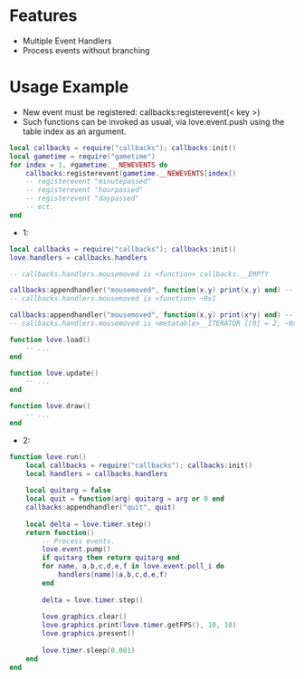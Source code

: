 # Features
* Multiple Event Handlers
* Process events without branching
# Usage Example
* New event must be registered: callbacks:registerevent(< key >)
* Such functions can be invoked as usual, via love.event.push using the table index as an argument.
``` lua
local callbacks = require("callbacks"); callbacks:init()
local gametime = require("gametime")
for index = 1, #gametime.__NEWEVENTS do
    callbacks:registerevent(gametime.__NEWEVENTS[index])
    -- registerevent "minutepassed"
    -- registerevent "hourpassed"
    -- registerevent "daypassed"
    -- ect.
end

```
* 1:
``` lua
local callbacks = require("callbacks"); callbacks:init()
love.handlers = callbacks.handlers

-- callbacks.handlers.mousemoved is <function> callbacks.__EMPTY

callbacks:appendhandler("mousemoved", function(x,y) print(x,y) end) -- return's function ~0x1
-- callbacks.handlers.mousemoved is <function> ~0x1

callbacks:appendhandler("mousemoved", function(x,y) print(x*y) end) -- return's function ~0x2
-- callbacks.handlers.mousemoved is <metatable>__ITERATOR {[0] = 2, ~0x1, ~0x2 }

function love.load()
    -- ...
end

function love.update()
    -- ...
end

function love.draw()
    -- ...
end
```
* 2:
``` lua
function love.run()    
    local callbacks = require("callbacks"); callbacks:init()
    local handlers = callbacks.handlers
    
    local quitarg = false
    local quit = function(arg) quitarg = arg or 0 end
    callbacks:appendhandler("quit", quit)
    
    local delta = love.timer.step()
    return function()
        -- Process events.
        love.event.pump()
        if quitarg then return quitarg end
        for name, a,b,c,d,e,f in love.event.poll_i do
            handlers[name](a,b,c,d,e,f)
        end
        
        delta = love.timer.step()
        
        love.graphics.clear()
        love.graphics.print(love.timer.getFPS(), 10, 10)
        love.graphics.present()
        
        love.timer.sleep(0.001)
    end
end
```
